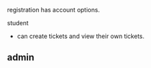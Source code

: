 registration has  account options.

student
- can create tickets and view their own tickets.

admin
-
